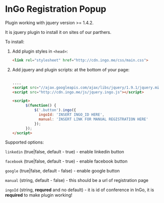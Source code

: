 # InGo Registration Popup

Plugin working with jquery version >= 1.4.2.

It is jquery plugin to install it on sites of our parthers.

To install:

1. Add plugin styles in `<head>`:

    ```html
    <link rel="stylesheet" href="http://cdn.ingo.me/css/main.css">
    ```

2. Add jquery and plugin scripts: at the bottom of your page:

    ```html

    ....
    <script src="//ajax.googleapis.com/ajax/libs/jquery/1.9.1/jquery.min.js"></script>
    <script src="http://cdn.ingo.me/js/jquery.ingo.js"></script>

    <script>
          $(function() {
              $('.button').ingo({
                ingoId: 'INSERT INGO_ID HERE',
                manual: 'INSERT LINK FOR MANUAL REGISTRATION HERE'
              });
          });
    </script>
    ```

Supported options:

`linkedin` (true|false, default - true) - enable linkedin button

`facebook` (true|false, default - true) - enable facebook button

`google` (true|false, default - false) - enable google button

`manual` (string, default - false) - this should be a url of registration page

`ingoId` (string, __requred__ and no default) - it is id of conference in InGo, it is __required__ to make plugin working!

